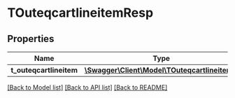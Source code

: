 # TOuteqcartlineitemResp

## Properties
Name | Type | Description | Notes
------------ | ------------- | ------------- | -------------
**t_outeqcartlineitem** | [**\Swagger\Client\Model\TOuteqcartlineitem[]**](TOuteqcartlineitem.md) |  | [optional] 

[[Back to Model list]](../README.md#documentation-for-models) [[Back to API list]](../README.md#documentation-for-api-endpoints) [[Back to README]](../README.md)


